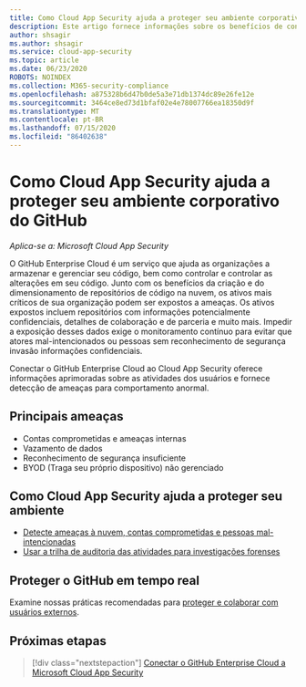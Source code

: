 ```yaml
---
title: Como Cloud App Security ajuda a proteger seu ambiente corporativo do GitHub
description: Este artigo fornece informações sobre os benefícios de conectar seu aplicativo empresarial do GitHub para Cloud App Security usando o conector de API para visibilidade e controle sobre o uso.
author: shsagir
ms.author: shsagir
ms.service: cloud-app-security
ms.topic: article
ms.date: 06/23/2020
ROBOTS: NOINDEX
ms.collection: M365-security-compliance
ms.openlocfilehash: a875328b6d47b0de5a3e71db1374dc89e26fe12e
ms.sourcegitcommit: 3464ce8ed73d1bfaf02e4e78007766ea18350d9f
ms.translationtype: MT
ms.contentlocale: pt-BR
ms.lasthandoff: 07/15/2020
ms.locfileid: "86402638"
---
```

# <a name="how-cloud-app-security-helps-protect-your-github-enterprise-environment"></a>Como Cloud App Security ajuda a proteger seu ambiente corporativo do GitHub

*Aplica-se a: Microsoft Cloud App Security*

O GitHub Enterprise Cloud é um serviço que ajuda as organizações a armazenar e gerenciar seu código, bem como controlar e controlar as alterações em seu código. Junto com os benefícios da criação e do dimensionamento de repositórios de código na nuvem, os ativos mais críticos de sua organização podem ser expostos a ameaças. Os ativos expostos incluem repositórios com informações potencialmente confidenciais, detalhes de colaboração e de parceria e muito mais. Impedir a exposição desses dados exige o monitoramento contínuo para evitar que atores mal-intencionados ou pessoas sem reconhecimento de segurança invasão informações confidenciais.

Conectar o GitHub Enterprise Cloud ao Cloud App Security oferece informações aprimoradas sobre as atividades dos usuários e fornece detecção de ameaças para comportamento anormal.

## <a name="main-threats"></a>Principais ameaças

- Contas comprometidas e ameaças internas
- Vazamento de dados
- Reconhecimento de segurança insuficiente
- BYOD (Traga seu próprio dispositivo) não gerenciado

## <a name="how-cloud-app-security-helps-to-protect-your-environment"></a>Como Cloud App Security ajuda a proteger seu ambiente

- [Detecte ameaças à nuvem, contas comprometidas e pessoas mal-intencionadas](best-practices.md#detect-cloud-threats-compromised-accounts-malicious-insiders-and-ransomware)
- [Usar a trilha de auditoria das atividades para investigações forenses](best-practices.md#use-the-audit-trail-of-activities-for-forensic-investigations)

## <a name="protect-github-in-real-time"></a>Proteger o GitHub em tempo real

Examine nossas práticas recomendadas para [proteger e colaborar com usuários externos](best-practices.md#secure-collaboration-with-external-users-by-enforcing-real-time-session-controls).

## <a name="next-steps"></a>Próximas etapas

> [!div class="nextstepaction"]
> [Conectar o GitHub Enterprise Cloud a Microsoft Cloud App Security](connect-github-ec-to-microsoft-cloud-app-security.md)
